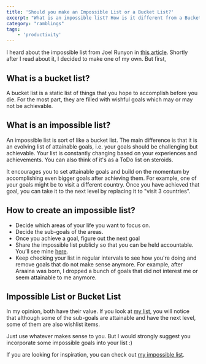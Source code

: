 ```yaml
---
title: 'Should you make an Impossible List or a Bucket List?'
excerpt: "What is an impossible list? How is it different from a Bucket List? Let's find out."
category: "ramblings"
tags:
    - 'productivity'
---
```


I heard about the impossible list from Joel Runyon in [this article](http://impossiblehq.com/impossible-list/). Shortly after I read about it, I decided to make one of my own. But first,

## What is a bucket list?

A bucket list is a static list of things that you hope to accomplish before you die. For the most part, they are filled with wishful goals which may or may not be achievable.

## What is an impossible list?

An impossible list is sort of like a bucket list. The main difference is that it is an evolving list of attainable goals, i.e. your goals should be challenging but achievable. Your list is constantly changing based on your experiences and achievements. You can also think of it's as a ToDo list on steroids.

It encourages you to set attainable goals and build on the momentum by accomplishing even bigger goals after achieving them. For example, one of your goals might be to visit a different country. Once you have achieved that goal, you can take it to the next level by replacing it to "visit 3 countries".

## How to create an impossible list?

-   Decide which areas of your life you want to focus on.
-   Decide the sub-goals of the areas.
-   Once you achieve a goal, figure out the next goal
-   Share the impossible list publicly so that you can be held accountable. You’ll see mine [here](/impossible-list).
-   Keep checking your list in regular intervals to see how you're doing and remove goals that do not make sense anymore. For example, after Araaina was born, I dropped a bunch of goals that did not interest me or seem attainable to me anymore.

## Impossible List or Bucket List

In my opinion, both have their value. If you look at [my list](/impossible-list), you will notice that although some of the sub-goals are attainable and have the next level, some of them are also wishlist items.

Just use whatever makes sense to you. But I would strongly suggest you incorporate some impossible goals into your list :)

If you are looking for inspiration, you can check out [my impossible list](/impossible-list).
